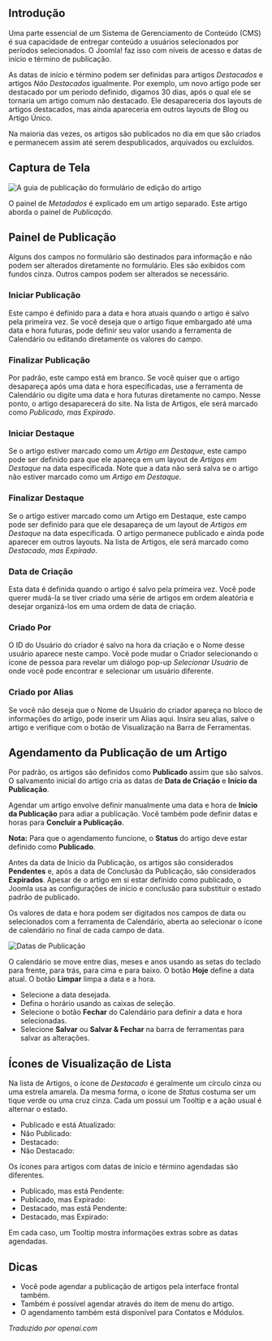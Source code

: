 <!-- Filename: J6.x:_Article_Publishing / Display title: Artigo: Editar - Publicação -->

## Introdução

Uma parte essencial de um Sistema de Gerenciamento de Conteúdo (CMS) é sua capacidade de entregar conteúdo a usuários selecionados por períodos selecionados. O Joomla! faz isso com níveis de acesso e datas de início e término de publicação.

As datas de início e término podem ser definidas para artigos *Destacados* e artigos *Não Destacados* igualmente. Por exemplo, um novo artigo pode ser destacado por um período definido, digamos 30 dias, após o qual ele se tornaria um artigo comum não destacado. Ele desapareceria dos layouts de artigos destacados, mas ainda apareceria em outros layouts de Blog ou Artigo Único.

Na maioria das vezes, os artigos são publicados no dia em que são criados e permanecem assim até serem despublicados, arquivados ou excluídos.

## Captura de Tela

![A guia de publicação do formulário de edição do artigo](../../../en/images/articles/articles-edit-publishing-tab.png)

O painel de *Metadados* é explicado em um artigo separado. Este artigo aborda o painel de *Publicação*.

## Painel de Publicação

Alguns dos campos no formulário são destinados para informação e não podem ser alterados
diretamente no formulário. Eles são exibidos com fundos cinza. Outros campos podem ser
alterados se necessário.

### Iniciar Publicação

Este campo é definido para a data e hora atuais quando o artigo é salvo pela primeira vez.
Se você deseja que o artigo fique embargado até uma data e hora futuras, pode
definir seu valor usando a ferramenta de Calendário ou editando diretamente os valores do campo.

### Finalizar Publicação

Por padrão, este campo está em branco. Se você quiser que o artigo desapareça
após uma data e hora especificadas, use a ferramenta de Calendário ou digite uma data e
hora futuras diretamente no campo. Nesse ponto, o artigo desaparecerá do
site. Na lista de Artigos, ele será marcado como *Publicado, mas Expirado*.

### Iniciar Destaque

Se o artigo estiver marcado como um *Artigo em Destaque*, este campo pode ser definido para que 
ele apareça em um layout de *Artigos em Destaque* na data especificada. Note que a
data não será salva se o artigo não estiver marcado como um *Artigo em Destaque*.

### Finalizar Destaque

Se o artigo estiver marcado como um Artigo em Destaque, este campo pode ser definido para que
ele desapareça de um layout de *Artigos em Destaque* na data especificada. O
artigo permanece publicado e ainda pode aparecer em outros layouts. Na lista de Artigos,
ele será marcado como *Destacado, mas Expirado*.

### Data de Criação

Esta data é definida quando o artigo é salvo pela primeira vez. Você pode querer mudá-la
se tiver criado uma série de artigos em ordem aleatória e desejar organizá-los
em uma ordem de data de criação.

### Criado Por

O ID do Usuário do criador é salvo na hora da criação e o Nome desse usuário aparece neste campo. 
Você pode mudar o Criador selecionando o ícone de pessoa para revelar um diálogo pop-up 
*Selecionar Usuário* de onde você pode encontrar e selecionar um usuário diferente.

### Criado por Alias

Se você não deseja que o Nome de Usuário do criador apareça no bloco de informações do
artigo, pode inserir um Alias aqui. Insira seu alias, salve o artigo e 
verifique com o botão de Visualização na Barra de Ferramentas.

## Agendamento da Publicação de um Artigo

Por padrão, os artigos são definidos como **Publicado** assim que são salvos. O salvamento inicial do artigo cria as datas de **Data de Criação** e **Início da Publicação**.

Agendar um artigo envolve definir manualmente uma data e hora de **Início da Publicação** para adiar a publicação. Você também pode definir datas e horas para **Concluir a Publicação**.

**Nota:** Para que o agendamento funcione, o **Status** do artigo deve estar definido como **Publicado**.

Antes da data de Início da Publicação, os artigos são considerados **Pendentes** e, após a data de Conclusão da Publicação, são considerados **Expirados**. Apesar de o artigo em si estar definido como publicado, o Joomla usa as configurações de início e conclusão para substituir o estado padrão de publicado.

Os valores de data e hora podem ser digitados nos campos de data ou selecionados com a ferramenta de Calendário, aberta ao selecionar o ícone de calendário no final de cada campo de data.

![Datas de Publicação](../../../en/images/articles-access/article-schedule-publishing.png)

O calendário se move entre dias, meses e anos usando as setas do teclado para frente, para trás, para cima e para baixo. O botão **Hoje** define a data atual. O botão **Limpar** limpa a data e a hora.

* Selecione a data desejada.
* Defina o horário usando as caixas de seleção.
* Selecione o botão **Fechar** do Calendário para definir a data e hora selecionadas.
* Selecione **Salvar** ou **Salvar & Fechar** na barra de ferramentas para salvar as alterações.

## Ícones de Visualização de Lista

Na lista de Artigos, o ícone de *Destacado* é geralmente um círculo cinza ou uma estrela amarela. Da mesma forma, o ícone de *Status* costuma ser um tique verde ou uma cruz cinza. Cada um possui um Tooltip e a ação usual é alternar o estado.

- Publicado e está Atualizado: <span class="icon-publish" aria-hidden="true"></span>
- Não Publicado: <span class="icon-unpublish" aria-hidden="true"></span>
- Destacado: <span class="icon-featured" aria-hidden="true"></span>
- Não Destacado: <span class="icon-unfeatured" aria-hidden="true"></span>

Os ícones para artigos com datas de início e término agendadas são diferentes.

- Publicado, mas está Pendente: <span class="icon-pending" aria-hidden="true"></span>
- Publicado, mas Expirado: <span class="icon-expired" aria-hidden="true"></span>
- Destacado, mas está Pendente: <span class="icon-pending" aria-hidden="true"></span>
- Destacado, mas Expirado: <span class="icon-expired" aria-hidden="true"></span>

Em cada caso, um Tooltip mostra informações extras sobre as datas agendadas.

## Dicas

- Você pode agendar a publicação de artigos pela interface frontal também.
- Também é possível agendar através do item de menu do artigo.
- O agendamento também está disponível para Contatos e Módulos.

*Traduzido por openai.com*

